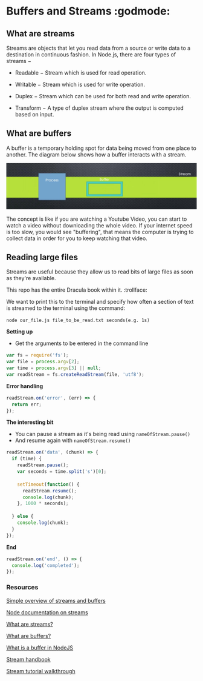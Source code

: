 # Buffers and Streams :godmode:

## What are streams

Streams are objects that let you read data from a source or write data to a destination in continuous fashion. In Node.js, there are four types of streams −

- Readable − Stream which is used for read operation.

- Writable − Stream which is used for write operation.

- Duplex − Stream which can be used for both read and write operation.

- Transform − A type of duplex stream where the output is computed based on input.

## What are buffers

A buffer is a temporary holding spot for data being moved from one place to another. The diagram below shows how a buffer interacts with a stream.

![Diagram of a buffer](buffer.png)

The concept is like if you are watching a Youtube Video, you can start to watch a video without downloading the whole video. If your internet speed is too slow, you would see "buffering", that means the computer is trying to collect data in order for you to keep watching that video.

## Reading large files

Streams are useful because they allow us to read bits of large files as soon as they're available.

This repo has the entire Dracula book within it. :trollface:

We want to print this to the terminal and specify how often a section of text is streamed to the terminal using the command:

`
node our_file.js file_to_be_read.txt seconds(e.g. 1s)
`

**Setting up**
* Get the arguments to be entered in the command line

```javascript
var fs = require('fs');
var file = process.argv[2];
var time = process.argv[3] || null;
var readStream = fs.createReadStream(file, 'utf8');
```

**Error handling**

```javascript
readStream.on('error', (err) => {
  return err;
});
```

**The interesting bit**
* You can pause a stream as it's being read using `nameOfStream.pause()`
* And resume again with `nameOfStream.resume()`

```javascript
readStream.on('data', (chunk) => {
  if (time) {
    readStream.pause();
    var seconds = time.split('s')[0];

    setTimeout(function() {
      readStream.resume();
      console.log(chunk);
    }, 1000 * seconds);

  } else {
    console.log(chunk);
  }
});
```
**End**

```javascript
readStream.on('end', () => {
  console.log('completed');
});
```

### Resources

[Simple overview of streams and buffers](https://www.sitepoint.com/basics-node-js-streams/)

[Node documentation on streams](https://nodejs.org/api/stream.html)

[What are streams?](https://www.tutorialspoint.com/nodejs/nodejs_streams.htm)

[What are buffers?](https://www.tutorialspoint.com/nodejs/nodejs_buffers.htm)

[What is a buffer in NodeJS](http://stackoverflow.com/questions/14551006/what-is-a-buffer-in-node-js)

[Stream handbook](https://github.com/substack/stream-handbook)

[Stream tutorial walkthrough](https://github.com/workshopper/stream-adventure)
